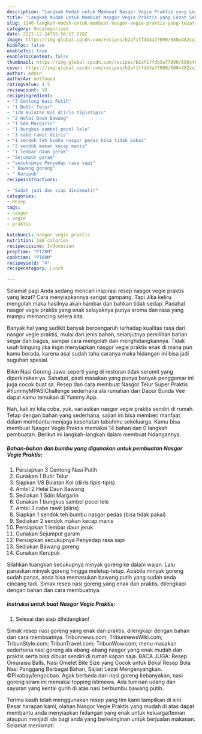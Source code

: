 ```yaml
---
description: "Langkah Mudah untuk Membuat Nasgor Vegie Praktis yang Lezat Sekali, Buat Buka Puasa Lezat Sekali"
title: "Langkah Mudah untuk Membuat Nasgor Vegie Praktis yang Lezat Sekali, Buat Buka Puasa Lezat Sekali"
slug: 1146-langkah-mudah-untuk-membuat-nasgor-vegie-praktis-yang-lezat-sekali-buat-buka-puasa-lezat-sekali
category: Uncategorized
date: 2022-12-24T15:56:17.878Z
image: https://img-global.cpcdn.com/recipes/b2af1ffdb3a77090/680x482cq70/nasgor-vegie-praktis-foto-resep-utama.jpg
hideToc: false
enableToc: true
enableTocContent: false
thumbnail: https://img-global.cpcdn.com/recipes/b2af1ffdb3a77090/680x482cq70/nasgor-vegie-praktis-foto-resep-utama.jpg
cover: https://img-global.cpcdn.com/recipes/b2af1ffdb3a77090/680x482cq70/nasgor-vegie-praktis-foto-resep-utama.jpg
author: Admin
authorAv: notfound
ratingvalue: 4.5
reviewcount: 18
recipeingredient:
- "3 Centong Nasi Putih"
- "1 Butir Telur"
- "1/8 Bulatan Kol diiris tipistipis"
- "2 Helai Daun Bawang"
- "1 Sdm Margarin"
- "1 bungkus sambel pecel lele"
- "3 cabe rawit diiris"
- "1 sendok teh bumbu nasgor pedas bisa tidak pakai"
- "2 sendok makan kecap manis"
- "1 lembar daun jeruk"
- "Sejumput garam"
- "secukupnya Penyedap rasa sapi"
- " Bawang goreng"
- " Kerupuk"
recipeinstructions:

- "Sudah jadi dan siap dinikmati!"
categories:
- Resep
tags:
- nasgor
- vegie
- praktis

katakunci: nasgor vegie praktis 
nutrition: 188 calories
recipecuisine: Indonesian
preptime: "PT28M"
cooktime: "PT60M"
recipeyield: "4"
recipecategory: Lunch

---
```



Selamat pagi Anda sedang mencari inspirasi resep nasgor vegie praktis yang lezat? Cara menyiapkannya sangat gampang. Tapi Jika keliru mengolah maka hasilnya akan hambar dan bahkan tidak sedap. Padahal nasgor vegie praktis yang enak selayaknya punya aroma dan rasa yang mampu memancing selera kita.


Banyak hal yang sedikit banyak berpengaruh terhadap kualitas rasa dari nasgor vegie praktis, mulai dari jenis bahan, selanjutnya pemilihan bahan segar dan bagus, sampai cara mengolah dan menghidangkannya. Tidak usah bingung jika ingin menyiapkan nasgor vegie praktis enak di mana pun kamu berada, karena asal sudah tahu caranya maka hidangan ini bisa jadi suguhan spesial.

Bikin Nasi Goreng Jawa seperti yang di restoran tidak serumit yang diperkirakan ya. Sahabat, pasti masakan yang punya banyak penggemar ini juga cocok buat sa. Resep dan cara membuat Nasgor Telur Super Praktis #YummyMPASIChallenge sederhana ala rumahan dari Dapur Bunda Vee dapat kamu temukan di Yummy App.


Nah, kali ini kita coba, yuk, variasikan nasgor vegie praktis sendiri di rumah. Tetap dengan bahan yang sederhana, sajian ini bisa memberi manfaat dalam membantu menjaga kesehatan tubuhmu sekeluarga. Kamu bisa membuat Nasgor Vegie Praktis memakai 14 bahan dan 0 langkah pembuatan. Berikut ini langkah-langkah dalam membuat hidangannya.

<!--inarticleads1-->

##### Bahan-bahan dan bumbu yang digunakan untuk pembuatan Nasgor Vegie Praktis:

1. Persiapkan 3 Centong Nasi Putih
1. Gunakan 1 Butir Telur
1. Siapkan 1/8 Bulatan Kol (diiris tipis-tipis)
1. Ambil 2 Helai Daun Bawang
1. Sediakan 1 Sdm Margarin
1. Gunakan 1 bungkus sambel pecel lele
1. Ambil 3 cabe rawit (diiris)
1. Siapkan 1 sendok teh bumbu nasgor pedas (bisa tidak pakai)
1. Sediakan 2 sendok makan kecap manis
1. Persiapkan 1 lembar daun jeruk
1. Gunakan Sejumput garam
1. Persiapkan secukupnya Penyedap rasa sapi
1. Sediakan  Bawang goreng
1. Gunakan  Kerupuk


Silahkan tuangkan secukupnya minyak goreng ke dalam wajan. Lalu panaskan minyak goreng hingga meletup-letup. Apabila minyak goreng sudah panas, anda bisa memasukan bawang putih yang sudah anda cincang tadi. Simak resep nasi goreng yang enak dan praktis, dilengkapi dengan bahan dan cara membuatnya. 

<!--inarticleads2-->

##### Instruksi untuk buat Nasgor Vegie Praktis:


1. Selesai dan siap dihidangkan!

Simak resep nasi goreng yang enak dan praktis, dilengkapi dengan bahan dan cara membuatnya. Tribunnews.com; TribunnewsWiki.com; TribunStyle.com; TribunTravel.com; TribunWow.com; menu masakan sederhana nasi goreng ala abang-abang nasgor yang enak mudah dan praktis serta bisa dibuat sendiri di rumah kapan saja. BACA JUGA: Resep Omuraisu Balls, Nasi Omelet Bite Size yang Cocok untuk Bekal Resep Bola Nasi Panggang Berbagai Bahan, Sajian Lezat Mengenyangkan. ©Pixabay/lengocbao. Agak berbeda dari nasi goreng kebanyakan, nasi goreng siram ini memakai topping istimewa. Ada tumisan udang dan sayuran yang kental gurih di atas nasi berbumbu bawang putih. 

Terima kasih telah menggunakan resep yang tim kami tampilkan di sini. Besar harapan kami, olahan Nasgor Vegie Praktis yang mudah di atas dapat membantu anda menyiapkan hidangan yang enak untuk keluarga/teman ataupun menjadi ide bagi anda yang berkeinginan untuk berjualan makanan. Selamat menikmati
